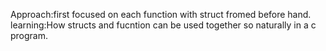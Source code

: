 Approach:first focused on each function with struct fromed before hand. <br>
learning:How structs and fucntion can be used together so naturally in a c program.
